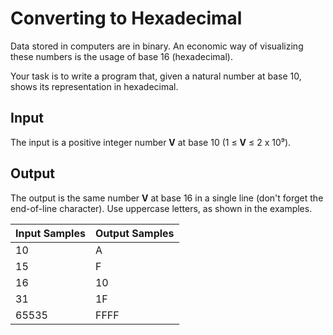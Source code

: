 # Converting to Hexadecimal
Data stored in computers are in binary. An economic way of visualizing these numbers is the usage of base 16 (hexadecimal).

Your task is to write a program that, given a natural number at base 10, shows its representation in hexadecimal.

## Input
The input is a positive integer number **V** at base 10 (1 ≤ **V** ≤ 2 x 10⁹).

## Output
The output is the same number **V** at base 16 in a single line (don't forget the end-of-line character). Use uppercase letters, as shown in the examples.

| Input Samples | Output Samples |
|---------------|----------------|
| 10            | A              |
| 15            | F              |
| 16            | 10             |
| 31            | 1F             |
| 65535         | FFFF           |
